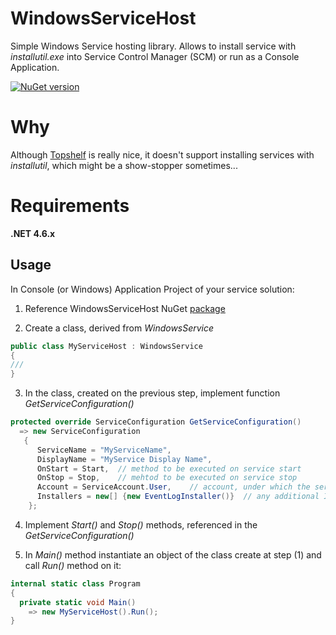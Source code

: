 # WindowsServiceHost
Simple Windows Service hosting library. Allows to install service with *installutil.exe* into Service Control Manager (SCM) or run as a Console Application.

[![NuGet version](https://badge.fury.io/nu/WIndowsService.Host.svg)](https://badge.fury.io/nu/WIndowsService.Host)

# Why
Although [Topshelf](https://github.com/Topshelf/Topshelf) is really nice, it doesn't support installing services with *installutil*, which might be a show-stopper sometimes...

# Requirements
**.NET 4.6.x**

Usage
----------------
In Console (or Windows) Application Project of your service solution:

 1) Reference WindowsServiceHost NuGet [package](https://www.nuget.org/packages/WindowsService.Host/)
 
 2) Create a class, derived from *WindowsService*
```csharp
public class MyServiceHost : WindowsService
{
///
}
```
 3) In the class, created on the previous step, implement function *GetServiceConfiguration()*
```csharp
protected override ServiceConfiguration GetServiceConfiguration()
  => new ServiceConfiguration
   {
      ServiceName = "MyServiceName",
      DisplayName = "MyService Display Name",
      OnStart = Start,  // method to be executed on service start
      OnStop = Stop,    // mehtod to be executed on service stop
      Account = ServiceAccount.User,    // account, under which the service will be running
      Installers = new[] {new EventLogInstaller()}  // any additional Installer you would like to be executed as well
    };
```
 4) Implement *Start()* and *Stop()* methods, referenced in the *GetServiceConfiguration()*
 
 5) In *Main()* method instantiate an object of the class create at step (1) and call *Run()* method on it:
```csharp
internal static class Program
{
  private static void Main()
    => new MyServiceHost().Run();
}
```
